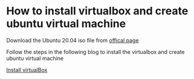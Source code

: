 # How to install virtualbox and create ubuntu virtual machine

Download the Ubuntu 20.04 iso file from [offical page](https://ubuntu.com/download/desktop)

Follow the steps in the following blog to install the virtualbox and create ubuntu virtual machine

[Install virtualBox](https://brb.nci.nih.gov/seqtools/installUbuntu.html)